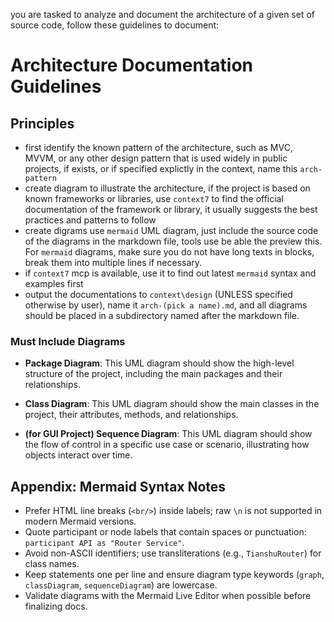 you are tasked to analyze and document the architecture of a given set of source code, follow these guidelines to document:

# Architecture Documentation Guidelines

## Principles

- first identify the known pattern of the architecture, such as MVC, MVVM, or any other design pattern that is used widely in public projects, if exists, or if specified explictly in the context, name this `arch-pattern`
- create diagram to illustrate the architecture, if the project is based on known frameworks or libraries, use `context7` to find the official documentation of the framework or library, it usually suggests the best practices and patterns to follow
- create digrams use `mermaid` UML diagram, just include the source code of the diagrams in the markdown file, tools use be able the preview this. For `mermaid` diagrams, make sure you do not have long texts in blocks, break them into multiple lines if necessary.
- if `context7` mcp is available, use it to find out latest `mermaid` syntax and examples first
- output the documentations to `context\design` (UNLESS specified otherwise by user), name it `arch-(pick a name).md`, and all diagrams should be placed in a subdirectory named after the markdown file.

### Must Include Diagrams

- **Package Diagram**: This UML diagram should show the high-level structure of the project, including the main packages and their relationships.

- **Class Diagram**: This UML diagram should show the main classes in the project, their attributes, methods, and relationships.

- **(for GUI Project) Sequence Diagram**: This UML diagram should show the flow of control in a specific use case or scenario, illustrating how objects interact over time.

## Appendix: Mermaid Syntax Notes

- Prefer HTML line breaks (`<br/>`) inside labels; raw `\n` is not supported in modern Mermaid versions.
- Quote participant or node labels that contain spaces or punctuation: `participant API as "Router Service"`.
- Avoid non-ASCII identifiers; use transliterations (e.g., `TianshuRouter`) for class names.
- Keep statements one per line and ensure diagram type keywords (`graph`, `classDiagram`, `sequenceDiagram`) are lowercase.
- Validate diagrams with the Mermaid Live Editor when possible before finalizing docs.
